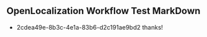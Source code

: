 ## OpenLocalization Workflow Test MarkDown
* 2cdea49e-8b3c-4e1a-83b6-d2c191ae9bd2 thanks!

<!--HONumber=Jul16_HO4-->


